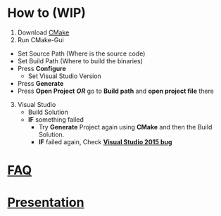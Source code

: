 # How to (WIP)

1. Download [CMake](https://cmake.org/download/)
2. Run CMake-Gui
  - Set Source Path (Where is the source code)
  - Set Build Path (Where to build the binaries)
  - Press **Configure**
     - Set Visual Studio Version 
  - Press **Generate**
  - Press **Open Project** ***OR*** go to **Build path** and **open project file** there
3. Visual Studio
   - Build Solution
   - **IF** something failed 
      - Try **Generate** Project again using **CMake** and then the Build Solution.
      - **IF** failed again, Check [**Visual Studio 2015 bug**](https://github.com/Acerba/Acerba/blob/master/docs/MSB3073_fix_illustration.pdf)

# [FAQ](https://github.com/Acerba/Acerba/wiki)
# [Presentation](https://github.com/Acerba/Acerba/blob/master/docs/AcerbaTech.pdf)
